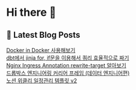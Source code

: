 # Hi there 👋

## 📕 Latest Blog Posts

<a href=https://kgw7401.tistory.com/102>Docker in Docker 사용해보기</a></br><a href=https://kgw7401.tistory.com/101>dbt에서 jinja for, if문을 이용해서 쿼리 효율적으로 짜기</a></br><a href=https://kgw7401.tistory.com/99>Nginx Ingress Annotation rewrite-target 알아보기</a></br><a href=https://kgw7401.tistory.com/98>드롭박스 엔지니어링 커리어 프레임 (데이터 엔지니어편)</a></br><a href=https://kgw7401.tistory.com/97>노션 위클리 일정관리 템플릿 v2</a></br>